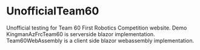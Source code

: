# UnofficialTeam60
Unofficial testing for Team 60 First Robotics Competition website.  Demo
KingmanAzFrcTeam60 is serverside blazor implementation.
Team60WebAssembly is a client side blazor webassembly implementation.

